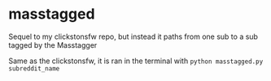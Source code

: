 # masstagged
Sequel to my clickstonsfw repo, but instead it paths from one sub to a sub tagged by the Masstagger

Same as the clickstonsfw, it is ran in the terminal with `python masstagged.py subreddit_name`
